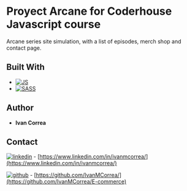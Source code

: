 # Proyect Arcane for Coderhouse Javascript course

Arcane series site simulation, with a list of episodes, merch shop and contact page.

## Built With

- [![JS][js.com]][js-url]
- [![SASS][sass.com]][sass-url]

## Author

- **Ivan Correa**

## Contact

[![linkedin][linkedin.com]][linkedin-url] - [https://www.linkedin.com/in/ivanmcorrea/](https://www.linkedin.com/in/ivanmcorrea/)

[![github][github.com]][github-url] - [https://github.com/IvanMCorrea/](https://github.com/IvanMCorrea/E-commerce)







[sass.com]: https://img.shields.io/badge/Sass-CC6699?style=for-the-badge&logo=sass&logoColor=white
[sass-url]: https://sass-lang.com/
[github.com]: https://img.shields.io/badge/GitHub-100000?style=for-the-badge&logo=github&logoColor=white
[github-url]: https://github.com/IvanMCorrea/
[linkedin.com]: https://img.shields.io/badge/LinkedIn-0077B5?style=for-the-badge&logo=linkedin&logoColor=white
[linkedin-url]: https://www.linkedin.com/in/ivanmcorrea/
[js.com]:https://img.shields.io/badge/JavaScript-F7DF1E?style=for-the-badge&logo=javascript&logoColor=black
[js-url]:https://www.javascript.com/
